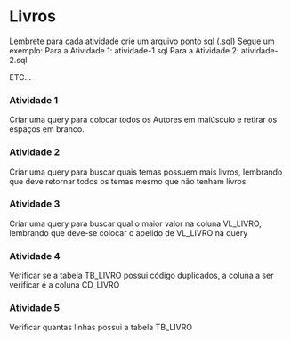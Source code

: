 # Livros

Lembrete para cada atividade crie um arquivo ponto sql (.sql)
Segue um exemplo:
Para a Atividade 1: atividade-1.sql
Para a Atividade 2: atividade-2.sql

ETC...

### Atividade 1
Criar uma query para colocar todos os Autores em maiúsculo e retirar os espaços em branco.


### Atividade 2
Criar uma query para buscar quais temas possuem mais livros, lembrando que deve retornar todos os temas mesmo que não tenham livros


### Atividade 3
Criar uma query para buscar qual o maior valor na coluna VL_LIVRO, lembrando que deve-se colocar o apelido de VL_LIVRO na query


### Atividade 4 
Verificar se a tabela TB_LIVRO possui código duplicados, a coluna a ser verificar é a coluna CD_LIVRO


### Atividade 5
Verificar quantas linhas possui a tabela TB_LIVRO
